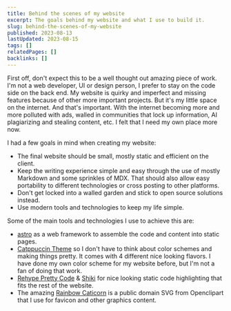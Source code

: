 ```yaml
---
title: Behind the scenes of my website
excerpt: The goals behind my website and what I use to build it.
slug: behind-the-scenes-of-my-website
published: 2023-08-13
lastUpdated: 2023-08-15
tags: []
relatedPages: []
backlinks: []
---
```


First off, don't expect this to be a well thought out amazing piece of work. I'm not a web developer, UI or design person, I prefer to stay on the code side on the back end. My website is quirky and imperfect and missing features because of other more important projects. But it's my little space on the internet. And that's important. With the internet becoming more and more polluted with ads, walled in communities that lock up information, AI plagiarizing and stealing content, etc. I felt that I need my own place more now.

I had a few goals in mind when creating my website:

- The final website should be small, mostly static and efficient on the client.
- Keep the writing experience simple and easy through the use of mostly Markdown and some sprinkles of MDX. That should also allow easy portability to different technologies or cross posting to other platforms.
- Don't get locked into a walled garden and stick to open source solutions instead.
- Use modern tools and technologies to keep my life simple.

Some of the main tools and technologies I use to achieve this are:

- [astro](https://astro.build/) as a web framework to assemble the code and content into static pages.
- [Catppuccin Theme](https://github.com/catppuccin/catppuccin) so I don't have to think about color schemes and making things pretty. It comes with 4 different nice looking flavors. I have done my own color scheme for my website before, but I'm not a fan of doing that work.
- [Rehype Pretty Code](https://rehype-pretty-code.netlify.app/) & [Shiki](https://github.com/shikijs/shiki) for nice looking static code highlighting that fits the rest of the website.
- The amazing [Rainbow Caticorn](https://openclipart.org/detail/222469/rainbow-caticorn) is a public domain SVG from Openclipart that I use for favicon and other graphics content.
